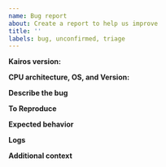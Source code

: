 ```yaml
---
name: Bug report
about: Create a report to help us improve
title: ''
labels: bug, unconfirmed, triage
---
```


<!-- Thanks for helping us to improve kairos! We welcome all bug reports. Please fill out each area of the template so we can better help you. Comments like this will be hidden when you post but you can delete them if you wish. -->

**Kairos version:**
<!-- Provide the output from "cat /etc/os-release" -->
<!-- Provide the output from "cat /etc/kairos-release" -->

**CPU architecture, OS, and Version:**
<!-- Provide the output from "uname -a"  -->

**Describe the bug**
<!-- A clear and concise description of what the bug is. -->

**To Reproduce**
<!-- Steps to reproduce the behavior, including the kairos command used, if any -->

**Expected behavior**
<!-- A clear and concise description of what you expected to happen. -->

**Logs**
<!-- If applicable, add logs to help explain your problem. -->

**Additional context**
<!-- Add any other context about the problem here. -->
